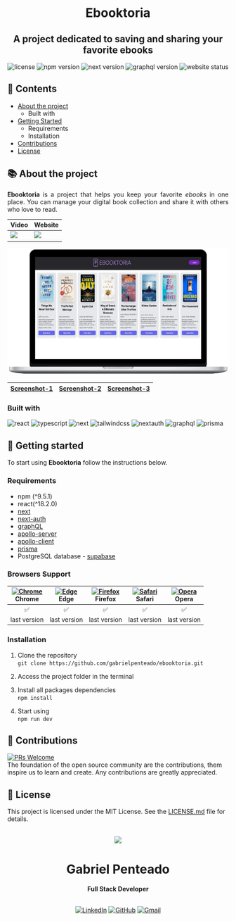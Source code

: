 <h1 align="center">
   <strong>Ebooktoria</strong>
</h1>

<h2 align="center">
  A project dedicated to saving and sharing your favorite ebooks 
</h2>

<div align="center">
  <img src="https://img.shields.io/github/license/gabrielpenteado/mydearpage?color=informational" alt="license"/>
  
  <img src="https://img.shields.io/static/v1?label=npm&message=v9.5.1&color=informational&style=flat-square" alt="npm version">

  <img src="https://img.shields.io/static/v1?label=next&message=v13.5.5&color=informational&style=flat-square" alt="next version">

  <img src="https://img.shields.io/static/v1?label=graphql&message=v16.8.1&color=informational&style=flat-square" alt="graphql version">

  <img src="https://img.shields.io/website?down_color=red&down_message=offline&style=flat-square&up_color=008000&up_message=online&url=https%3A%2F%2Febooktoria.vercel.app" alt="website status">
</div>

## 📑 Contents

- [About the project](#-about-the-project)
  - Built with
- [Getting Started](#-getting-started)
  - Requirements
  - Installation
- [Contributions](#-contributions)
- [License](#-license)
  <br>

## 📚 About the project

<p align="justify"> 
  <strong>Ebooktoria</strong> is a project that helps you keep your favorite <em>ebooks</em> in one place. 
  You can manage your digital book collection and share it with others who love to read.
</p>

<div align="center">
  <table>
    <thead>
      <tr>
        <th style="text-align: center">
          Video
        </th>
        <th style="text-align: center">
          Website
        </th>
      </tr>
    </thead>
    <tbody>
      <tr>
        <td>
          <a href="https://youtu.be/jyN4Royj6Io">
            <img src="https://img.shields.io/badge/YouTube-FF0000?style=for-the-badge&logo=youtube&logoColor=white" />
          </a>
        </td>  
        <td>
          <a href="https://ebooktoria.vercel.app">
            <img src="https://img.shields.io/badge/Vercel-000000?style=for-the-badge&logo=vercel&logoColor=white" />
          </a>
        </td>  
      </tr>
    </tbody>
  </table>
</div>

<p align="center">
    <img src="https://raw.githubusercontent.com/gabrielpenteado/ebooktoria/main/public/ebooktoria-readme.png"> 
</p>

<div align="center">
  <table>
    <thead>
      <tr>
        <th style="text-align: center">
          <a href="https://raw.githubusercontent.com/gabrielpenteado/ebooktoria/main/public/screenshot1.jpg">Screenshot-1</a>
        </th>
        <th style="text-align: center">
          <a href="https://raw.githubusercontent.com/gabrielpenteado/ebooktoria/main/public/screenshot2.jpg">Screenshot-2</a>
        </th>
        <th style="text-align: center">
          <a href="https://raw.githubusercontent.com/gabrielpenteado/ebooktoria/main/public/screenshot3.jpg">Screenshot-3</a>
        </th> 
      </tr>
    </thead>
  </table>
</div>

### Built with

![react](https://img.shields.io/badge/React-61DAFB?logo=react&logoColor=000&style=for-the-badge)
![typescript](https://img.shields.io/badge/TypeScript-007ACC?style=for-the-badge&logo=typescript&logoColor=white)
![next](https://img.shields.io/badge/Next.js-000?logo=nextdotjs&logoColor=fff&style=for-the-badge)
![tailwindcss](https://img.shields.io/badge/Tailwind_CSS-38B2AC?style=for-the-badge&logo=tailwind-css&logoColor=white)
![nextauth](https://img.shields.io/badge/NextAuth-black?style=for-the-badge)
![graphql](https://img.shields.io/badge/GraphQL-E10098?logo=graphql&logoColor=fff&style=for-the-badge)
![prisma](https://img.shields.io/badge/Prisma-3982CE?style=for-the-badge&logo=Prisma&logoColor=white)

## 🎨 Getting started

To start using <strong>Ebooktoria</strong> follow the instructions below.

### Requirements

- npm (^9.5.1)
- react(^18.2.0)
- [next](https://nextjs.org/)
- [next-auth](https://next-auth.js.org/)
- [graphQL](https://graphql.org/)
- [apollo-server](https://www.apollographql.com/docs/apollo-server/)
- [apollo-client](https://www.apollographql.com/docs/react/get-started/)
- [prisma](https://www.prisma.io/)
- PostgreSQL database - [supabase](https://supabase.com/)

### Browsers Support

| [<img src="https://raw.githubusercontent.com/alrra/browser-logos/main/src/chrome/chrome_24x24.png" alt="Chrome" />](https://www.google.com/intl/en/chrome/)<br> Chrome | [<img src="https://raw.githubusercontent.com/alrra/browser-logos/main/src/edge/edge_24x24.png" alt="Edge" />](https://www.microsoft.com/en-us/edge)<br> Edge | [<img src="https://raw.githubusercontent.com/alrra/browser-logos/main/src/firefox/firefox_24x24.png" alt="Firefox" />](https://www.mozilla.org/en-US/firefox/new/)<br> Firefox | [<img src="https://raw.githubusercontent.com/alrra/browser-logos/main/src/safari/safari_24x24.png" alt="Safari" />](https://www.apple.com/br/safari/)<br> Safari | [<img src="https://raw.githubusercontent.com/alrra/browser-logos/main/src/opera/opera_24x24.png" alt="Opera" />](https://www.opera.com)<br> Opera |
| :--------------------------------------------------------------------------------------------------------------------------------------------------------------------: | :----------------------------------------------------------------------------------------------------------------------------------------------------------: | :----------------------------------------------------------------------------------------------------------------------------------------------------------------------------: | :--------------------------------------------------------------------------------------------------------------------------------------------------------------: | :-----------------------------------------------------------------------------------------------------------------------------------------------: |
|                                                                                   ✅                                                                                   |                                                                              ✅                                                                              |                                                                                       ✅                                                                                       |                                                                                ✅                                                                                |                                                                        ✅                                                                         |
|                                                                              last version                                                                              |                                                                         last version                                                                         |                                                                                  last version                                                                                  |                                                                           last version                                                                           |                                                                   last version                                                                    |

### Installation

1. Clone the repository<br>
   `git clone https://github.com/gabrielpenteado/ebooktoria.git`

2. Access the project folder in the terminal

3. Install all packages dependencies<br>
   `npm install`

4. Start using<br>
   `npm run dev`
   <br>

## 🤝 Contributions

[![PRs Welcome](https://img.shields.io/badge/PRs-welcome-brightgreen.svg?style=flat-square)](http://makeapullrequest.com)<br>
The foundation of the open source community are the contributions, them inspire us to learn and create. Any contributions are greatly appreciated.

## 📄 License

This project is licensed under the MIT License. See the [LICENSE.md](https://github.com/gabrielpenteado/ebooktoria/blob/main/LICENSE.md) file for details.
<br>
<br>

<div align="center">
  <img src="https://images.weserv.nl/?url=avatars.githubusercontent.com/u/63300269?v=4&h=100&w=100&fit=cover&mask=circle&maxage=7d" />
  <h1>Gabriel Penteado</h1>
  <strong>Full Stack Developer</strong>
  <br/>
  <br/>

[![LinkedIn](https://img.shields.io/badge/LinkedIn-0077B5?style=for-the-badge&logo=linkedin&logoColor=white)](https://www.linkedin.com/in/gabriel-penteado)
[![GitHub](https://img.shields.io/badge/GitHub-100000?style=for-the-badge&logo=github&logoColor=white)](https://github.com/gabrielpenteado)
[![Gmail](https://img.shields.io/badge/gabripenteado@gmail.com-D14836?style=for-the-badge&logo=gmail&logoColor=white)](mailto:gabripenteado@gmail.com)
<br />
<br />

</div>
